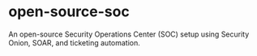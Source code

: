 # open-source-soc
An open-source Security Operations Center (SOC) setup using Security Onion, SOAR, and ticketing automation.
